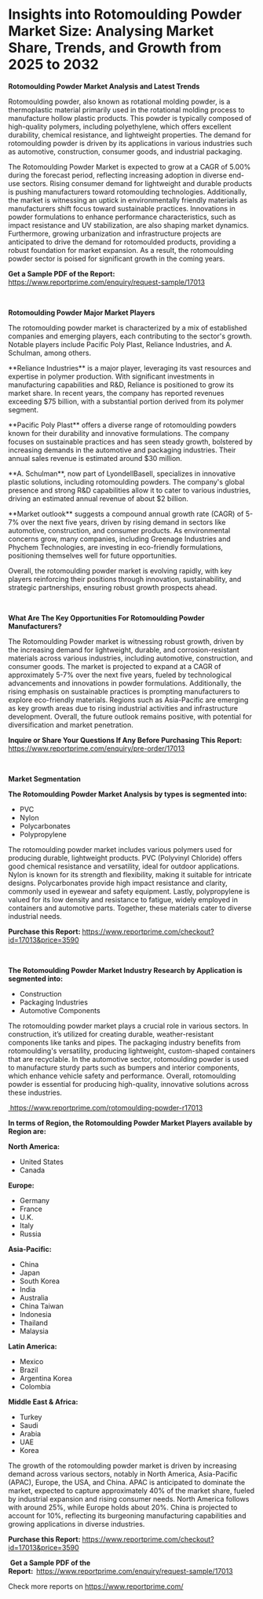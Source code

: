<p><h1>Insights into Rotomoulding Powder Market Size: Analysing Market Share, Trends, and Growth from 2025 to 2032</h1></p><p><strong>Rotomoulding Powder Market Analysis and Latest Trends</strong></p>
<p><p>Rotomoulding powder, also known as rotational molding powder, is a thermoplastic material primarily used in the rotational molding process to manufacture hollow plastic products. This powder is typically composed of high-quality polymers, including polyethylene, which offers excellent durability, chemical resistance, and lightweight properties. The demand for rotomoulding powder is driven by its applications in various industries such as automotive, construction, consumer goods, and industrial packaging.</p><p>The Rotomoulding Powder Market is expected to grow at a CAGR of 5.00% during the forecast period, reflecting increasing adoption in diverse end-use sectors. Rising consumer demand for lightweight and durable products is pushing manufacturers toward rotomoulding technologies. Additionally, the market is witnessing an uptick in environmentally friendly materials as manufacturers shift focus toward sustainable practices. Innovations in powder formulations to enhance performance characteristics, such as impact resistance and UV stabilization, are also shaping market dynamics. Furthermore, growing urbanization and infrastructure projects are anticipated to drive the demand for rotomoulded products, providing a robust foundation for market expansion. As a result, the rotomoulding powder sector is poised for significant growth in the coming years.</p></p>
<p><strong>Get a Sample PDF of the Report:&nbsp;</strong> <a href="https://www.reportprime.com/enquiry/request-sample/17013?utm_campaign=3315&utm_medium=2&utm_source=Github&utm_content=ia&utm_term=18032025&utm_id=rotomoulding-powder">https://www.reportprime.com/enquiry/request-sample/17013</a></p>
<p>&nbsp;</p>
<p><strong>Rotomoulding Powder Major Market Players</strong></p>
<p><p>The rotomoulding powder market is characterized by a mix of established companies and emerging players, each contributing to the sector's growth. Notable players include Pacific Poly Plast, Reliance Industries, and A. Schulman, among others.</p><p>**Reliance Industries** is a major player, leveraging its vast resources and expertise in polymer production. With significant investments in manufacturing capabilities and R&D, Reliance is positioned to grow its market share. In recent years, the company has reported revenues exceeding $75 billion, with a substantial portion derived from its polymer segment.</p><p>**Pacific Poly Plast** offers a diverse range of rotomoulding powders known for their durability and innovative formulations. The company focuses on sustainable practices and has seen steady growth, bolstered by increasing demands in the automotive and packaging industries. Their annual sales revenue is estimated around $30 million.</p><p>**A. Schulman**, now part of LyondellBasell, specializes in innovative plastic solutions, including rotomoulding powders. The company's global presence and strong R&D capabilities allow it to cater to various industries, driving an estimated annual revenue of about $2 billion.</p><p>**Market outlook** suggests a compound annual growth rate (CAGR) of 5-7% over the next five years, driven by rising demand in sectors like automotive, construction, and consumer products. As environmental concerns grow, many companies, including Greenage Industries and Phychem Technologies, are investing in eco-friendly formulations, positioning themselves well for future opportunities.</p><p>Overall, the rotomoulding powder market is evolving rapidly, with key players reinforcing their positions through innovation, sustainability, and strategic partnerships, ensuring robust growth prospects ahead.</p></p>
<p>&nbsp;</p>
<p><strong>What Are The Key Opportunities For Rotomoulding Powder Manufacturers?</strong></p>
<p><p>The Rotomoulding Powder market is witnessing robust growth, driven by the increasing demand for lightweight, durable, and corrosion-resistant materials across various industries, including automotive, construction, and consumer goods. The market is projected to expand at a CAGR of approximately 5-7% over the next five years, fueled by technological advancements and innovations in powder formulations. Additionally, the rising emphasis on sustainable practices is prompting manufacturers to explore eco-friendly materials. Regions such as Asia-Pacific are emerging as key growth areas due to rising industrial activities and infrastructure development. Overall, the future outlook remains positive, with potential for diversification and market penetration.</p></p>
<p><strong>Inquire or Share Your Questions If Any Before Purchasing This Report:</strong> <a href="https://www.reportprime.com/enquiry/pre-order/17013?utm_campaign=3315&utm_medium=2&utm_source=Github&utm_content=ia&utm_term=18032025&utm_id=rotomoulding-powder">https://www.reportprime.com/enquiry/pre-order/17013</a></p>
<p>&nbsp;</p>
<p><strong>Market Segmentation</strong></p>
<p><strong>The Rotomoulding Powder Market Analysis by types is segmented into:</strong></p>
<p><ul><li>PVC</li><li>Nylon</li><li>Polycarbonates</li><li>Polypropylene</li></ul></p>
<p><p>The rotomoulding powder market includes various polymers used for producing durable, lightweight products. PVC (Polyvinyl Chloride) offers good chemical resistance and versatility, ideal for outdoor applications. Nylon is known for its strength and flexibility, making it suitable for intricate designs. Polycarbonates provide high impact resistance and clarity, commonly used in eyewear and safety equipment. Lastly, polypropylene is valued for its low density and resistance to fatigue, widely employed in containers and automotive parts. Together, these materials cater to diverse industrial needs.</p></p>
<p><strong>Purchase this Report:&nbsp;</strong><a href="https://www.reportprime.com/checkout?id=17013&price=3590&utm_campaign=3315&utm_medium=2&utm_source=Github&utm_content=ia&utm_term=18032025&utm_id=rotomoulding-powder">https://www.reportprime.com/checkout?id=17013&price=3590</a></p>
<p>&nbsp;</p>
<p><strong>The Rotomoulding Powder Market Industry Research by Application is segmented into:</strong></p>
<p><ul><li>Construction</li><li>Packaging Industries</li><li>Automotive Components</li></ul></p>
<p><p>The rotomoulding powder market plays a crucial role in various sectors. In construction, it’s utilized for creating durable, weather-resistant components like tanks and pipes. The packaging industry benefits from rotomoulding's versatility, producing lightweight, custom-shaped containers that are recyclable. In the automotive sector, rotomoulding powder is used to manufacture sturdy parts such as bumpers and interior components, which enhance vehicle safety and performance. Overall, rotomoulding powder is essential for producing high-quality, innovative solutions across these industries.</p></p>
<p><a href="https://www.reportprime.com/rotomoulding-powder-r17013?utm_campaign=3315&utm_medium=2&utm_source=Github&utm_content=ia&utm_term=18032025&utm_id=rotomoulding-powder">&nbsp;https://www.reportprime.com/rotomoulding-powder-r17013</a></p>
<p><strong>In terms of Region, the Rotomoulding Powder Market Players available by Region are:</strong></p>
<p>
    <p> <strong> North America: </strong>
        <ul>
            <li>United States</li>
            <li>Canada</li>
        </ul>
        </p> 
    <p> <strong> Europe: </strong>
        <ul>
            <li>Germany</li>
            <li>France</li>
            <li>U.K.</li>
            <li>Italy</li>
            <li>Russia</li>
        </ul>
        </p> 
    <p> <strong> Asia-Pacific: </strong>
        <ul>
            <li>China</li>
            <li>Japan</li>
            <li>South Korea</li>
            <li>India</li>
            <li>Australia</li>
            <li>China Taiwan</li>
            <li>Indonesia</li>
            <li>Thailand</li>
            <li>Malaysia</li>
        </ul>
        </p> 
    <p> <strong> Latin America: </strong>
        <ul>
            <li>Mexico</li>
            <li>Brazil</li>
            <li>Argentina Korea</li>
            <li>Colombia</li>
        </ul>
        </p> 
    <p> <strong> Middle East & Africa: </strong>
        <ul>
            <li>Turkey</li>
            <li>Saudi</li>
            <li>Arabia</li>
            <li>UAE</li>
            <li>Korea</li>
        </ul>
    </p>
    </p>
<p><p>The growth of the rotomoulding powder market is driven by increasing demand across various sectors, notably in North America, Asia-Pacific (APAC), Europe, the USA, and China. APAC is anticipated to dominate the market, expected to capture approximately 40% of the market share, fueled by industrial expansion and rising consumer needs. North America follows with around 25%, while Europe holds about 20%. China is projected to account for 10%, reflecting its burgeoning manufacturing capabilities and growing applications in diverse industries.</p></p>
<p><strong>Purchase this Report: </strong><a href="https://www.reportprime.com/checkout?id=17013&price=3590&utm_campaign=3315&utm_medium=2&utm_source=Github&utm_content=ia&utm_term=18032025&utm_id=rotomoulding-powder">https://www.reportprime.com/checkout?id=17013&price=3590</a></p>
<p>&nbsp;<strong>Get a Sample PDF of the Report:&nbsp;&nbsp;</strong><a href="https://www.reportprime.com/enquiry/request-sample/17013?utm_campaign=3315&utm_medium=2&utm_source=Github&utm_content=ia&utm_term=18032025&utm_id=rotomoulding-powder">https://www.reportprime.com/enquiry/request-sample/17013</a></p>
<p><strong></strong></p>
<p>Check more reports on <a href="https://www.reportprime.com/?utm_campaign=3315&utm_medium=2&utm_source=Github&utm_content=ia&utm_term=18032025&utm_id=rotomoulding-powder">https://www.reportprime.com/</a></p>